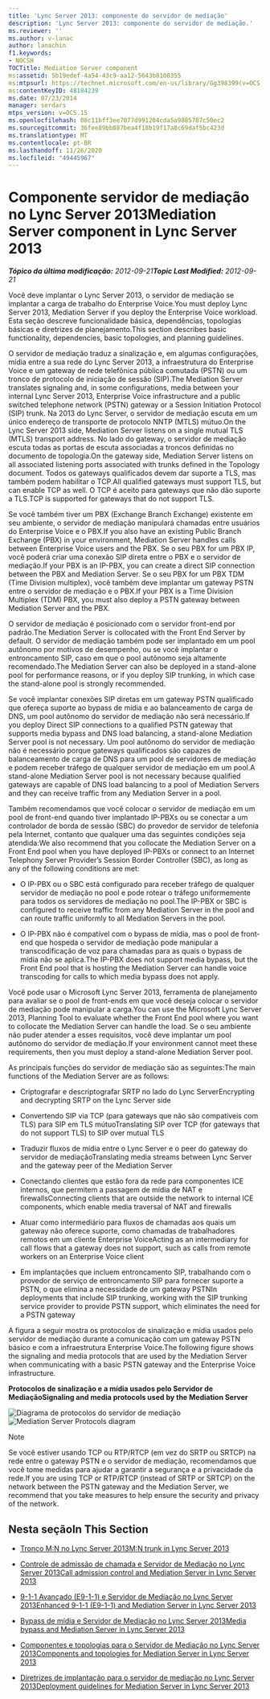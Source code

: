 ```yaml
---
title: 'Lync Server 2013: componente do servidor de mediação'
description: 'Lync Server 2013: componente do servidor de mediação.'
ms.reviewer: ''
ms.author: v-lanac
author: lanachin
f1.keywords:
- NOCSH
TOCTitle: Mediation Server component
ms:assetid: 5b19edef-4a54-43c9-aa12-5643b8108355
ms:mtpsurl: https://technet.microsoft.com/en-us/library/Gg398399(v=OCS.15)
ms:contentKeyID: 48184239
ms.date: 07/23/2014
manager: serdars
mtps_version: v=OCS.15
ms.openlocfilehash: 08c11bff3ee7077d991204cda5a9885787c50ec2
ms.sourcegitcommit: 36fee89bb887bea4f18b19f17a8c69daf5bc423d
ms.translationtype: MT
ms.contentlocale: pt-BR
ms.lasthandoff: 11/26/2020
ms.locfileid: "49445967"
---
```

# <a name="mediation-server-component-in-lync-server-2013"></a><span data-ttu-id="96b62-103">Componente servidor de mediação no Lync Server 2013</span><span class="sxs-lookup"><span data-stu-id="96b62-103">Mediation Server component in Lync Server 2013</span></span>

<div data-xmlns="http://www.w3.org/1999/xhtml">

<div class="topic" data-xmlns="http://www.w3.org/1999/xhtml" data-msxsl="urn:schemas-microsoft-com:xslt" data-cs="https://msdn.microsoft.com/">

<div data-asp="https://msdn2.microsoft.com/asp">



</div>

<div id="mainSection">

<div id="mainBody"><span data-ttu-id="96b62-104">

<span> </span></span><span class="sxs-lookup"><span data-stu-id="96b62-104">

<span> </span></span></span>

<span data-ttu-id="96b62-105">_**Tópico da última modificação:** 2012-09-21_</span><span class="sxs-lookup"><span data-stu-id="96b62-105">_**Topic Last Modified:** 2012-09-21_</span></span>

<span data-ttu-id="96b62-106">Você deve implantar o Lync Server 2013, o servidor de mediação se implantar a carga de trabalho do Enterprise Voice.</span><span class="sxs-lookup"><span data-stu-id="96b62-106">You must deploy Lync Server 2013, Mediation Server if you deploy the Enterprise Voice workload.</span></span> <span data-ttu-id="96b62-107">Esta seção descreve funcionalidade básica, dependências, topologias básicas e diretrizes de planejamento.</span><span class="sxs-lookup"><span data-stu-id="96b62-107">This section describes basic functionality, dependencies, basic topologies, and planning guidelines.</span></span>

<span data-ttu-id="96b62-108">O servidor de mediação traduz a sinalização e, em algumas configurações, mídia entre a sua rede do Lync Server 2013, a infraestrutura do Enterprise Voice e um gateway de rede telefônica pública comutada (PSTN) ou um tronco de protocolo de iniciação de sessão (SIP).</span><span class="sxs-lookup"><span data-stu-id="96b62-108">The Mediation Server translates signaling and, in some configurations, media between your internal Lync Server 2013, Enterprise Voice infrastructure and a public switched telephone network (PSTN) gateway or a Session Initiation Protocol (SIP) trunk.</span></span> <span data-ttu-id="96b62-109">Na 2013 do Lync Server, o servidor de mediação escuta em um único endereço de transporte de protocolo NNTP (MTLS) mútuo.</span><span class="sxs-lookup"><span data-stu-id="96b62-109">On the Lync Server 2013 side, Mediation Server listens on a single mutual TLS (MTLS) transport address.</span></span> <span data-ttu-id="96b62-110">No lado do gateway, o servidor de mediação escuta todas as portas de escuta associadas a troncos definidas no documento de topologia.</span><span class="sxs-lookup"><span data-stu-id="96b62-110">On the gateway side, Mediation Server listens on all associated listening ports associated with trunks defined in the Topology document.</span></span> <span data-ttu-id="96b62-111">Todos os gateways qualificados devem dar suporte a TLS, mas também podem habilitar o TCP.</span><span class="sxs-lookup"><span data-stu-id="96b62-111">All qualified gateways must support TLS, but can enable TCP as well.</span></span> <span data-ttu-id="96b62-112">O TCP é aceito para gateways que não dão suporte a TLS.</span><span class="sxs-lookup"><span data-stu-id="96b62-112">TCP is supported for gateways that do not support TLS.</span></span>

<span data-ttu-id="96b62-113">Se você também tiver um PBX (Exchange Branch Exchange) existente em seu ambiente, o servidor de mediação manipulará chamadas entre usuários do Enterprise Voice e o PBX.</span><span class="sxs-lookup"><span data-stu-id="96b62-113">If you also have an existing Public Branch Exchange (PBX) in your environment, Mediation Server handles calls between Enterprise Voice users and the PBX.</span></span> <span data-ttu-id="96b62-114">Se o seu PBX for um PBX IP, você poderá criar uma conexão SIP direta entre o PBX e o servidor de mediação.</span><span class="sxs-lookup"><span data-stu-id="96b62-114">If your PBX is an IP-PBX, you can create a direct SIP connection between the PBX and Mediation Server.</span></span> <span data-ttu-id="96b62-115">Se o seu PBX for um PBX TDM (Time Division multiplex), você também deve implantar um gateway PSTN entre o servidor de mediação e o PBX.</span><span class="sxs-lookup"><span data-stu-id="96b62-115">If your PBX is a Time Division Multiplex (TDM) PBX, you must also deploy a PSTN gateway between Mediation Server and the PBX.</span></span>

<span data-ttu-id="96b62-116">O servidor de mediação é posicionado com o servidor front-end por padrão.</span><span class="sxs-lookup"><span data-stu-id="96b62-116">The Mediation Server is collocated with the Front End Server by default.</span></span> <span data-ttu-id="96b62-117">O servidor de mediação também pode ser implantado em um pool autônomo por motivos de desempenho, ou se você implantar o entroncamento SIP, caso em que o pool autônomo seja altamente recomendado.</span><span class="sxs-lookup"><span data-stu-id="96b62-117">The Mediation Server can also be deployed in a stand-alone pool for performance reasons, or if you deploy SIP trunking, in which case the stand-alone pool is strongly recommended.</span></span>

<span data-ttu-id="96b62-118">Se você implantar conexões SIP diretas em um gateway PSTN qualificado que ofereça suporte ao bypass de mídia e ao balanceamento de carga de DNS, um pool autônomo do servidor de mediação não será necessário.</span><span class="sxs-lookup"><span data-stu-id="96b62-118">If you deploy Direct SIP connections to a qualified PSTN gateway that supports media bypass and DNS load balancing, a stand-alone Mediation Server pool is not necessary.</span></span> <span data-ttu-id="96b62-119">Um pool autônomo do servidor de mediação não é necessário porque gateways qualificados são capazes de balanceamento de carga de DNS para um pool de servidores de mediação e podem receber tráfego de qualquer servidor de mediação em um pool.</span><span class="sxs-lookup"><span data-stu-id="96b62-119">A stand-alone Mediation Server pool is not necessary because qualified gateways are capable of DNS load balancing to a pool of Mediation Servers and they can receive traffic from any Mediation Server in a pool.</span></span>

<span data-ttu-id="96b62-120">Também recomendamos que você colocar o servidor de mediação em um pool de front-end quando tiver implantado IP-PBXs ou se conectar a um controlador de borda de sessão (SBC) do provedor de servidor de telefonia pela Internet, contanto que qualquer uma das seguintes condições seja atendida:</span><span class="sxs-lookup"><span data-stu-id="96b62-120">We also recommend that you collocate the Mediation Server on a Front End pool when you have deployed IP-PBXs or connect to an Internet Telephony Server Provider’s Session Border Controller (SBC), as long as any of the following conditions are met:</span></span>

  - <span data-ttu-id="96b62-121">O IP-PBX ou o SBC está configurado para receber tráfego de qualquer servidor de mediação no pool e pode rotear o tráfego uniformemente para todos os servidores de mediação no pool.</span><span class="sxs-lookup"><span data-stu-id="96b62-121">The IP-PBX or SBC is configured to receive traffic from any Mediation Server in the pool and can route traffic uniformly to all Mediation Servers in the pool.</span></span>

  - <span data-ttu-id="96b62-122">O IP-PBX não é compatível com o bypass de mídia, mas o pool de front-end que hospeda o servidor de mediação pode manipular a transcodificação de voz para chamadas para as quais o bypass de mídia não se aplica.</span><span class="sxs-lookup"><span data-stu-id="96b62-122">The IP-PBX does not support media bypass, but the Front End pool that is hosting the Mediation Server can handle voice transcoding for calls to which media bypass does not apply.</span></span>

<span data-ttu-id="96b62-123">Você pode usar o Microsoft Lync Server 2013, ferramenta de planejamento para avaliar se o pool de front-ends em que você deseja colocar o servidor de mediação pode manipular a carga.</span><span class="sxs-lookup"><span data-stu-id="96b62-123">You can use the Microsoft Lync Server 2013, Planning Tool to evaluate whether the Front End pool where you want to collocate the Mediation Server can handle the load.</span></span> <span data-ttu-id="96b62-124">Se o seu ambiente não puder atender a esses requisitos, você deve implantar um pool autônomo do servidor de mediação.</span><span class="sxs-lookup"><span data-stu-id="96b62-124">If your environment cannot meet these requirements, then you must deploy a stand-alone Mediation Server pool.</span></span>

<span data-ttu-id="96b62-125">As principais funções do servidor de mediação são as seguintes:</span><span class="sxs-lookup"><span data-stu-id="96b62-125">The main functions of the Mediation Server are as follows:</span></span>

  - <span data-ttu-id="96b62-126">Criptografar e descriptografar SRTP no lado do Lync Server</span><span class="sxs-lookup"><span data-stu-id="96b62-126">Encrypting and decrypting SRTP on the Lync Server side</span></span>

  - <span data-ttu-id="96b62-127">Convertendo SIP via TCP (para gateways que não são compatíveis com TLS) para SIP em TLS mútuo</span><span class="sxs-lookup"><span data-stu-id="96b62-127">Translating SIP over TCP (for gateways that do not support TLS) to SIP over mutual TLS</span></span>

  - <span data-ttu-id="96b62-128">Traduzir fluxos de mídia entre o Lync Server e o peer do gateway do servidor de mediação</span><span class="sxs-lookup"><span data-stu-id="96b62-128">Translating media streams between Lync Server and the gateway peer of the Mediation Server</span></span>

  - <span data-ttu-id="96b62-129">Conectando clientes que estão fora da rede para componentes ICE internos, que permitem a passagem de mídia de NAT e firewalls</span><span class="sxs-lookup"><span data-stu-id="96b62-129">Connecting clients that are outside the network to internal ICE components, which enable media traversal of NAT and firewalls</span></span>

  - <span data-ttu-id="96b62-130">Atuar como intermediário para fluxos de chamadas aos quais um gateway não oferece suporte, como chamadas de trabalhadores remotos em um cliente Enterprise Voice</span><span class="sxs-lookup"><span data-stu-id="96b62-130">Acting as an intermediary for call flows that a gateway does not support, such as calls from remote workers on an Enterprise Voice client</span></span>

  - <span data-ttu-id="96b62-131">Em implantações que incluem entroncamento SIP, trabalhando com o provedor de serviço de entroncamento SIP para fornecer suporte a PSTN, o que elimina a necessidade de um gateway PSTN</span><span class="sxs-lookup"><span data-stu-id="96b62-131">In deployments that include SIP trunking, working with the SIP trunking service provider to provide PSTN support, which eliminates the need for a PSTN gateway</span></span>

<span data-ttu-id="96b62-132">A figura a seguir mostra os protocolos de sinalização e mídia usados pelo servidor de mediação durante a comunicação com um gateway PSTN básico e com a infraestrutura Enterprise Voice.</span><span class="sxs-lookup"><span data-stu-id="96b62-132">The following figure shows the signaling and media protocols that are used by the Mediation Server when communicating with a basic PSTN gateway and the Enterprise Voice infrastructure.</span></span>

<span data-ttu-id="96b62-133">**Protocolos de sinalização e a mídia usados pelo Servidor de Mediação**</span><span class="sxs-lookup"><span data-stu-id="96b62-133">**Signaling and media protocols used by the Mediation Server**</span></span>

<span data-ttu-id="96b62-134">![Diagrama de protocolos do servidor de mediação](images/Gg398399.c3d39ba0-e323-4a58-8f07-4e80d3278af2(OCS.15).jpg "Diagrama de protocolos do servidor de mediação")</span><span class="sxs-lookup"><span data-stu-id="96b62-134">![Mediation Server Protocols diagram](images/Gg398399.c3d39ba0-e323-4a58-8f07-4e80d3278af2(OCS.15).jpg "Mediation Server Protocols diagram")</span></span>

<div>


> [!NOTE]  
> <span data-ttu-id="96b62-135">Se você estiver usando TCP ou RTP/RTCP (em vez do SRTP ou SRTCP) na rede entre o gateway PSTN e o servidor de mediação, recomendamos que você tome medidas para ajudar a garantir a segurança e a privacidade da rede.</span><span class="sxs-lookup"><span data-stu-id="96b62-135">If you are using TCP or RTP/RTCP (instead of SRTP or SRTCP) on the network between the PSTN gateway and the Mediation Server, we recommend that you take measures to help ensure the security and privacy of the network.</span></span>



</div>

<div>

## <a name="in-this-section"></a><span data-ttu-id="96b62-136">Nesta seção</span><span class="sxs-lookup"><span data-stu-id="96b62-136">In This Section</span></span>

  - [<span data-ttu-id="96b62-137">Tronco M:N no Lync Server 2013</span><span class="sxs-lookup"><span data-stu-id="96b62-137">M:N trunk in Lync Server 2013</span></span>](lync-server-2013-m-n-trunk.md)

  - [<span data-ttu-id="96b62-138">Controle de admissão de chamada e Servidor de Mediação no Lync Server 2013</span><span class="sxs-lookup"><span data-stu-id="96b62-138">Call admission control and Mediation Server in Lync Server 2013</span></span>](lync-server-2013-call-admission-control-and-mediation-server.md)

  - [<span data-ttu-id="96b62-139">9-1-1 Avançado (E9-1-1) e Servidor de Mediação no Lync Server 2013</span><span class="sxs-lookup"><span data-stu-id="96b62-139">Enhanced 9-1-1 (E9-1-1) and Mediation Server in Lync Server 2013</span></span>](lync-server-2013-enhanced-9-1-1-e9-1-1-and-mediation-server.md)

  - [<span data-ttu-id="96b62-140">Bypass de mídia e Servidor de Mediação no Lync Server 2013</span><span class="sxs-lookup"><span data-stu-id="96b62-140">Media bypass and Mediation Server in Lync Server 2013</span></span>](lync-server-2013-media-bypass-and-mediation-server.md)

  - [<span data-ttu-id="96b62-141">Componentes e topologias para o Servidor de Mediação no Lync Server 2013</span><span class="sxs-lookup"><span data-stu-id="96b62-141">Components and topologies for Mediation Server in Lync Server 2013</span></span>](lync-server-2013-components-and-topologies-for-mediation-server.md)

  - [<span data-ttu-id="96b62-142">Diretrizes de implantação para o servidor de mediação no Lync Server 2013</span><span class="sxs-lookup"><span data-stu-id="96b62-142">Deployment guidelines for Mediation Server in Lync Server 2013</span></span>](lync-server-2013-deployment-guidelines-for-mediation-server.md)

<span data-ttu-id="96b62-143"></div>

</div>

<span> </span>

</div>

</div>

</span><span class="sxs-lookup"><span data-stu-id="96b62-143"></div>

</div>

<span> </span>

</div>

</div>

</span></span></div>

